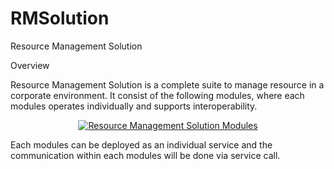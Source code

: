 # RMSolution
Resource Management Solution

Overview

Resource Management Solution is a complete suite to manage resource in a corporate environment. It consist of the following modules, where each modules operates individually and supports interoperability.

<p align="center">
  <a href="https://docs.google.com/document/d/1CaAsPx9K7KjK_xZt2Bo08RlXfpnGjRFPfnzIjrJyo00/edit#">
    <img src="https://github.com/yuanyusi/RMSolution/blob/master/1.0%20Documentation/Others/modules.png?raw=true" alt="Resource Management Solution Modules" />
  </a>
</p>

Each modules can be deployed as an individual service and the communication within each modules will be done via service call.
